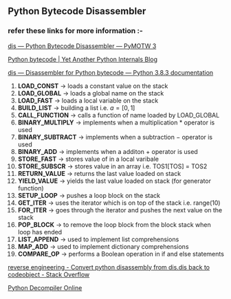 ## Python Bytecode Disassembler

### refer these links for more information :-
[dis — Python Bytecode Disassembler — PyMOTW 3](https://pymotw.com/3/dis/)

[Python bytecode \| Yet Another Python Internals Blog](https://pythoninternal.wordpress.com/2014/07/14/python-bytecode/)

[dis — Disassembler for Python bytecode — Python 3.8.3 documentation](https://docs.python.org/3/library/dis.html)


 1. **LOAD_CONST**      -> loads a constant value on the stack
 2. **LOAD_GLOBAL**     -> loads a global name on the stack
 3. **LOAD_FAST**       -> loads a local variable on the stack
 4. **BUILD_LIST**      -> building a list i.e. $a = [0,1]$
 5. **CALL_FUNCTION**   -> calls a function of name loaded by LOAD_GLOBAL
 6. **BINARY_MULTIPLY** -> implements when a multiplication $*$ operator is used
 7. **BINARY_SUBTRACT** -> implements when a subtraction $-$ operator is used
 8. **BINARY_ADD**      -> implements when a additon $+$ operator is used
 9. **STORE_FAST**      -> stores value of in a local varibale
 10. **STORE_SUBSCR**    -> stores value in an array i.e. TOS1[TOS] = TOS2
10. **RETURN_VALUE**    -> returns the last value loaded on stack
11. **YIELD_VALUE**     -> yields the last value loaded on stack (for generator function)
12. **SETUP_LOOP**      -> pushes a loop block on the stack
13. **GET_ITER**        -> uses the iterator which is on top of the stack i.e. range(10)
14. **FOR_ITER**        -> goes through the iterator and pushes the next value on the stack 
15. **POP_BLOCK**       -> to remove the loop block from the block stack when loop has ended
16. **LIST_APPEND**     -> used to implement list comprehensions
17. **MAP_ADD**         -> used to implement dictionary comprehensions
18. **COMPARE_OP**      -> performs a Boolean operation in if and else statements



[reverse engineering - Convert python disassembly from dis.dis back to codeobject - Stack Overflow](https://stackoverflow.com/questions/56817475/convert-python-disassembly-from-dis-dis-back-to-codeobject)

[Python Decompiler Online](https://python-decompiler.com/)
